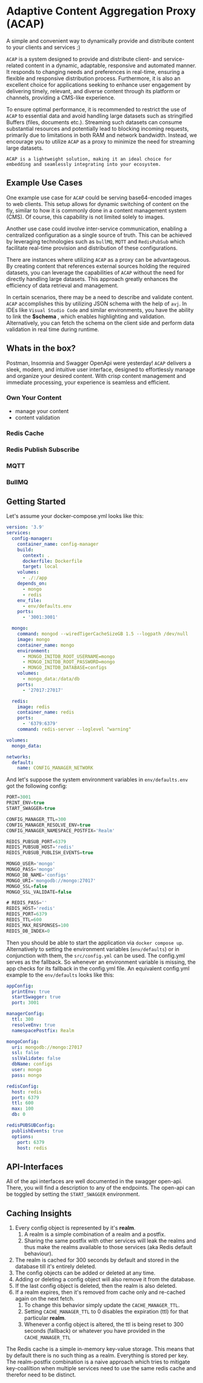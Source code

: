 
# Adaptive Content Aggregation Proxy (ACAP)

A simple and convenient way to dynamically provide and distribute content to your clients and services ;)

`ACAP` is a system designed to provide and distribute client- and service-related content in a dynamic, adaptable, responsive and automated manner. It responds to changing needs and preferences in real-time, ensuring a flexible and responsive distribution process. Furthermore, it is also an excellent choice for applications seeking to enhance user engagement by delivering timely, relevant, and diverse content through its platform or channels, providing a CMS-like experience. 

To ensure optimal performance, it is recommended to restrict the use of `ACAP` to essential data and avoid handling large datasets such as stringified Buffers (files, documents etc.). Streaming such datasets can consume substantial resources and potentially lead to blocking incoming requests, primarily due to limitations in both RAM and network bandwidth. Instead, we encourage you to utilize `ACAP` as a proxy to minimize the need for streaming large datasets.

```
ACAP is a lightweight solution, making it an ideal choice for embedding and seamlessly integrating into your ecosystem.
``` 

## Example Use Cases

One example use case for `ACAP` could be serving base64-encoded images to web clients. This setup allows for dynamic switching of content on the fly, similar to how it is commonly done in a content management system (CMS). Of course, this capability is not limited solely to images. 

Another use case could involve inter-service communication, enabling a centralized configuration as a single source of truth. This can be achieved by leveraging technologies such as `bullMQ`, `MQTT` and `RedisPubSub` which facilitate real-time provision and distribution of these configurations.

There are instances where utilizing `ACAP` as a proxy can be advantageous. By creating content that references external sources holding the required datasets, you can leverage the capabilities of `ACAP` without the need for directly handling large datasets. This approach greatly enhances the efficiency of data retrieval and management.

In certain scenarios, there may be a need to describe and validate content. `ACAP` accomplishes this by utilizing JSON schema with the help of `avj`. In IDEs like `Visual Studio Code` and similar environments, you have the ability to link the  **$schema** , which enables highlighting and validation. Alternatively, you can fetch the schema on the client side and perform data validation in real time during runtime.

## Whats in the box?

Postman, Insomnia and Swagger OpenApi were yesterday! `ACAP` delivers a sleek, modern, and intuitive user interface, designed to effortlessly manage and organize your desired content. With crisp content management and immediate processing, your experience is seamless and efficient.

### Own Your Content
  - manage your content
  - content validation

### Redis Cache

### Redis Publish Subscribe

### MQTT

### BullMQ

## Getting Started

Let's assume your docker-compose.yml looks like this:

```yml
version: '3.9'
services:
  config-manager:
    container_name: config-manager
    build:
      context: .
      dockerfile: Dockerfile
      target: local
    volumes:
      - ./:/app
    depends_on:
      - mongo
      - redis
    env_file:
      - env/defaults.env
    ports:
      - '3001:3001'

  mongo:
    command: mongod --wiredTigerCacheSizeGB 1.5 --logpath /dev/null
    image: mongo
    container_name: mongo
    environment:
      - MONGO_INITDB_ROOT_USERNAME=mongo
      - MONGO_INITDB_ROOT_PASSWORD=mongo
      - MONGO_INITDB_DATABASE=configs
    volumes:
      - mongo_data:/data/db
    ports:
      - '27017:27017'

  redis:
    image: redis
    container_name: redis
    ports:
      - '6379:6379'
    command: redis-server --loglevel "warning"

volumes:
  mongo_data:

networks:
  default:
    name: CONFIG_MANAGER_NETWORK
```

And let's suppose the system environment variables in `env/defaults.env` got the following config:

``` ts
PORT=3001
PRINT_ENV=true
START_SWAGGER=true

CONFIG_MANAGER_TTL=300
CONFIG_MANAGER_RESOLVE_ENV=true
CONFIG_MANAGER_NAMESPACE_POSTFIX='Realm'

REDIS_PUBSUB_PORT=6379
REDIS_PUBSUB_HOST='redis'
REDIS_PUBSUB_PUBLISH_EVENTS=true

MONGO_USER='mongo'
MONGO_PASS='mongo'
MONGO_DB_NAME='configs'
MONGO_URI='mongodb://mongo:27017'
MONGO_SSL=false
MONGO_SSL_VALIDATE=false

# REDIS_PASS=''
REDIS_HOST='redis'
REDIS_PORT=6379
REDIS_TTL=600
REDIS_MAX_RESPONSES=100
REDIS_DB_INDEX=0
```

Then you should be able to start the application via `docker compose up`.
Alternatively to setting the environment variables (`env/defaults`) or in conjunction with them,
the `src/config.yml` can be used. The config.yml serves as the fallback.
So whenever an environment variable is missing, the app checks for its fallback in the config.yml file.
An equivalent config.yml example to the `env/defaults` looks like this:

``` yml
appConfig:
  printEnv: true
  startSwagger: true
  port: 3001

managerConfig:
  ttl: 300
  resolveEnv: true
  namespacePostfix: Realm

mongoConfig:
  uri: mongodb://mongo:27017
  ssl: false
  sslValidate: false
  dbName: configs
  user: mongo
  pass: mongo

redisConfig:
  host: redis
  port: 6379
  ttl: 600
  max: 100
  db: 0

redisPUBSUBConfig: 
  publishEvents: true
  options:
    port: 6379
    host: redis
```


## API-Interfaces

All of the api interfaces are well documented in the swagger open-api. There, you will find a description to any of the endpoints. The open-api can be toggled by setting the `START_SWAGGER` environment.

## Caching Insights

1. Every config object is represented by it's **realm**.
   1. A realm is a simple combination of a realm and a postfix.
   2. Sharing the same postfix with other services will leak the realms and thus make the realms available to those services (aka Redis default behaviour). 
2. The realm is cached for 300 seconds by default and stored in the database till it's entirely deleted. 
3. The config objects can be added or deleted at any time. 
4. Adding or deleting a config object will also remove it from the database. 
5. If the last config object is deleted, then the realm is also deleted. 
6. If a realm expires, then it's removed from cache only and re-cached again on the next fetch. 
   1. To change this behavior simply update the `CACHE_MANAGER_TTL`. 
   2. Setting `CACHE_MANAGER_TTL` to 0 disables the expiration (ttl) for that particular **realm**. 
   3. Whenever a config object is altered, the ttl is being reset to 300 seconds (fallback) or whatever you have provided in the `CACHE_MANAGER_TTL` 
 
  The Redis cache is a simple in-memory key-value storage. This means that by default there is no such thing as a realm. Everything is stored per key. The realm-postfix combination is a naive approach which tries to mitigate key-coaliltion when multiple services need to use the same redis cache and therefor need to be distinct.
